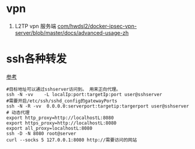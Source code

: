 # vpn

1. L2TP vpn 服务端 [com/hwdsl2/docker-ipsec-vpn-server/blob/master/docs/advanced-usage-zh](https://github.com/hwdsl2/docker-ipsec-vpn-server/blob/master/docs/advanced-usage-zh.md#%E6%8C%87%E5%AE%9A-vpn-%E6%9C%8D%E5%8A%A1%E5%99%A8%E7%9A%84%E5%85%AC%E6%9C%89-ip)

# ssh各种转发

[参考](https://netcan.github.io/2016/09/28/ssh%E9%9A%A7%E9%81%93%E5%8F%8D%E5%90%91%E4%BB%A3%E7%90%86%E5%AE%9E%E7%8E%B0%E5%86%85%E7%BD%91%E5%88%B0%E5%85%AC%E7%BD%91%E7%AB%AF%E5%8F%A3%E8%BD%AC%E5%8F%91/)

```shell
#目标地址可以通过sshserver访问到。 用来正向代理。
ssh -N -vv    -L localIp:port:targetIp:port user@sshserver   
#需要开启/etc/ssh/sshd_config的gatewayPorts
ssh -N -R -vv  0.0.0.0:serverport:targetip:targerport user@sshserver
# 动态代理 
export http_proxy=http://localhostL:8080 
export https_proxy=http://localhostL:8080
export all_proxy=localhostL:8080
ssh -D -N 8080 root@server
curl --socks 5 127.0.0.1:8080 http://需要访问的网站
```
